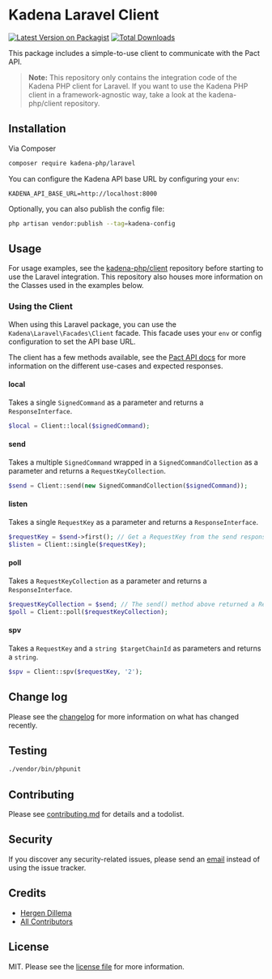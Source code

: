 # Kadena Laravel Client

[![Latest Version on Packagist][ico-version]][link-packagist]
[![Total Downloads][ico-downloads]][link-downloads]

This package includes a simple-to-use client to communicate with the Pact API.

> **Note:** This repository only contains the integration code of the Kadena PHP client for Laravel. If you want to use the Kadena PHP client in a framework-agnostic way, take a look at the kadena-php/client repository.


## Installation

Via Composer

``` bash
composer require kadena-php/laravel
```

You can configure the Kadena API base URL by configuring your `env`:
```dotenv
KADENA_API_BASE_URL=http://localhost:8000
```
Optionally, you can also publish the config file:
```bash
php artisan vendor:publish --tag=kadena-config
```

## Usage
For usage examples, see the [kadena-php/client](https://github.com/kadena-php/client) repository before starting to use the Laravel integration.
This repository also houses more information on the Classes used in the examples below.

### Using the Client
When using this Laravel package, you can use the `Kadena\Laravel\Facades\Client` facade. This facade uses your `env` or config configuration to set the API base URL.

The client has a few methods available,
see the [Pact API docs](https://api.chainweb.com/openapi/pact.html#tag/endpoint-local) for more information on the different use-cases
and expected responses.
#### local
Takes a single `SignedCommand` as a parameter and returns a `ResponseInterface`.
```php
$local = Client::local($signedCommand);
```
#### send
Takes a multiple `SignedCommand` wrapped in a `SignedCommandCollection` as a parameter and returns a `RequestKeyCollection`.
```php
$send = Client::send(new SignedCommandCollection($signedCommand));
```
#### listen
Takes a single `RequestKey` as a parameter and returns a `ResponseInterface`.
```php
$requestKey = $send->first(); // Get a RequestKey from the send response above
$listen = Client::single($requestKey);
```
#### poll
Takes a `RequestKeyCollection` as a parameter and returns a `ResponseInterface`.
```php
$requestKeyCollection = $send; // The send() method above returned a RequestKeyCollection
$poll = Client::poll($requestKeyCollection);
```
#### spv
Takes a `RequestKey` and a `string $targetChainId` as parameters and returns a `string`.
```php
$spv = Client::spv($requestKey, '2');
```


## Change log

Please see the [changelog](changelog.md) for more information on what has changed recently.

## Testing

``` bash
./vendor/bin/phpunit
```

## Contributing

Please see [contributing.md](contributing.md) for details and a todolist.

## Security

If you discover any security-related issues, please send an [email](mailto:hergen.dillema@gmail.com) instead of using the issue tracker.

## Credits

- [Hergen Dillema][link-author]
- [All Contributors][link-contributors]

## License

MIT. Please see the [license file](license.md) for more information.

[ico-version]: https://img.shields.io/packagist/v/kadena-php/laravel.svg?style=flat-square
[ico-downloads]: https://img.shields.io/packagist/dt/kadena-php/laravel.svg?style=flat-square

[link-packagist]: https://packagist.org/packages/kadena-php/laravel
[link-downloads]: https://packagist.org/packages/kadena-php/laravel
[link-author]: https://github.com/hergend
[link-contributors]: ../../contributors

